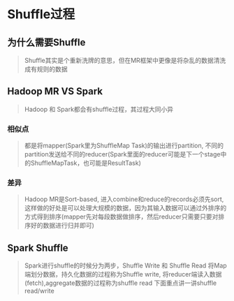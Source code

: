 # Shuffle过程
## 为什么需要Shuffle
> Shuffle其实是个重新洗牌的意思，但在MR框架中更像是将杂乱的数据清洗成有规则的数据
## Hadoop MR VS Spark
> Hadoop 和 Spark都会有shuffle过程，其过程大同小异
### 相似点
> 都是将mapper(Spark里为ShuffleMap Task)的输出进行partition, 不同的partition发送给不同的reducer(Spark里面的reducer可能是下一个stage中的ShuffleMapTask，也可能是ResultTask)

### 差异
> Hadoop MR是Sort-based, 进入combine和reduce的records必须先sort,这样做的好处是可以处理大规模的数据，因为其输入数据可以通过外排序的方式得到排序(mapper先对每段数据做排序，然后reducer只需要只要对排序好的数据进行归并即可)
## Spark Shuffle
> Spark进行shuffle的时候分为两步，Shuffle Write 和 Shuffle Read
> 将Map端划分数据，持久化数据的过程称为Shuffle write, 将reducer端读入数据(fetch),aggregate数据的过程称为shuffle read
> 下面重点讲一讲shuffle read/write